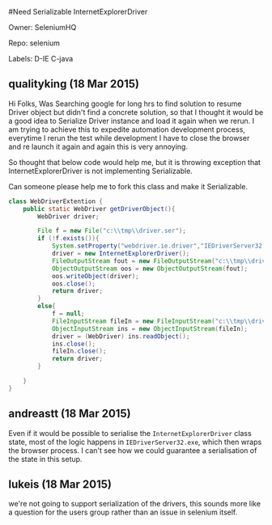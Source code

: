 #Need Serializable InternetExplorerDriver

Owner: SeleniumHQ

Repo: selenium

Labels: D-IE C-java 

## qualityking (18 Mar 2015)

Hi Folks, 
Was Searching google for long hrs to find solution to resume Driver object but didn't find a concrete solution,  so that I thought it would be a good idea to Serialize Driver instance and load it again when we rerun. 
I am trying to achieve this to expedite automation development process, everytime I rerun the test while development I have to close the browser and re launch it again and again this is very annoying. 

So thought that below code would help me, but it is throwing exception that InternetExplorerDriver is not implementing Serializable.

Can someone please help me to fork this class and make it Serializable.

``` java
class WebDriverExtention {
    public static WebDriver getDriverObject(){
        WebDriver driver; 

        File f = new File("c:\\tmp\\driver.ser");
        if (!f.exists()){
            System.setProperty("webdriver.ie.driver","IEDriverServer32.exe");
            driver = new InternetExplorerDriver();
            FileOutputStream fout = new FileOutputStream("c:\\tmp\\driver.ser");
            ObjectOutputStream oos = new ObjectOutputStream(fout);
            oos.writeObject(driver);
            oos.close();
            return driver; 
        }
        else{
            f = null; 
            FileInputStream fileIn = new FileInputStream("c:\\tmp\\driver.ser");
            ObjectInputStream ins = new ObjectInputStream(fileIn);
            driver = (WebDriver) ins.readObject();
            ins.close();
            fileIn.close();
            return driver; 
        }

    }
}
```


## andreastt (18 Mar 2015)

Even if it would be possible to serialise the `InternetExplorerDriver` class state, most of the logic happens in `IEDriverServer32.exe`, which then wraps the browser process.  I can't see how we could guarantee a serialisation of the state in this setup.


## lukeis (18 Mar 2015)

we're not going to support serialization of the drivers, this sounds more like a question for the users group rather than an issue in selenium itself.


